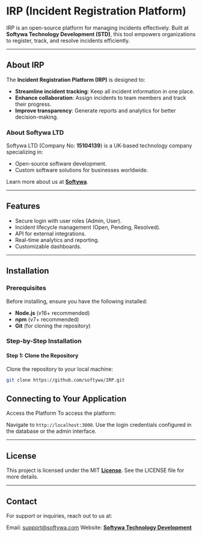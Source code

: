 # **IRP (Incident Registration Platform)**

IRP is an open-source platform for managing incidents effectively. Built at **Softywa Technology Development (STD)**, this tool empowers organizations to register, track, and resolve incidents efficiently.

---

## **About IRP**
The **Incident Registration Platform (IRP)** is designed to:
- **Streamline incident tracking**: Keep all incident information in one place.
- **Enhance collaboration**: Assign incidents to team members and track their progress.
- **Improve transparency**: Generate reports and analytics for better decision-making.

### **About Softywa LTD**
Softywa LTD (Company No: **15104139**) is a UK-based technology company specializing in:
- Open-source software development.
- Custom software solutions for businesses worldwide.

Learn more about us at **[Softywa](https://softywa.com)**.

---

## **Features**
- Secure login with user roles (Admin, User).
- Incident lifecycle management (Open, Pending, Resolved).
- API for external integrations.
- Real-time analytics and reporting.
- Customizable dashboards.

---

## **Installation**

### **Prerequisites**
Before installing, ensure you have the following installed:
- **Node.js** (v16+ recommended)
- **npm** (v7+ recommended)
- **Git** (for cloning the repository)

### **Step-by-Step Installation**

#### **Step 1: Clone the Repository**
Clone the repository to your local machine:

```bash
git clone https://github.com/softywa/IRP.git
```



## **Connecting to Your Application**
Access the Platform
To access the platform:

Navigate to ```http://localhost:3000```.
Use the login credentials configured in the database or the admin interface.

---

## **License**
This project is licensed under the MIT **[License](https://softywa.com/license)**. See the LICENSE file for more details.

---

## **Contact**
For support or inquiries, reach out to us at:

Email: support@softywa.com
Website: **[Softywa Technology Development](https://softywa.com)**


